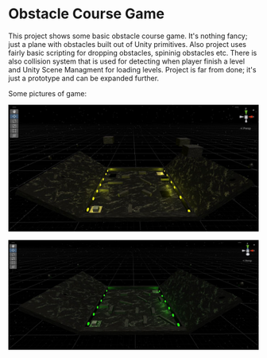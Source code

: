 # Obstacle Course Game 

This project shows some basic obstacle course game. It's nothing fancy; just a plane with obstacles built out of Unity primitives.
Also project uses fairly basic scripting for dropping obstacles, spininig obstacles etc. There is also collision system that is 
used for detecting when player finish a level and Unity Scene Managment for loading levels. Project is far from done; it's just a 
prototype and can be expanded further.

Some pictures of game:

![LevelPicture](https://github.com/filipmihaljcic/obstacle-course-unity/blob/main/images/ObstacleCourseGamePicture.jpg)

![LevelPicture](https://github.com/filipmihaljcic/obstacle-course-unity/blob/main/images/ObstacleCourseGamePicture2.jpg)

